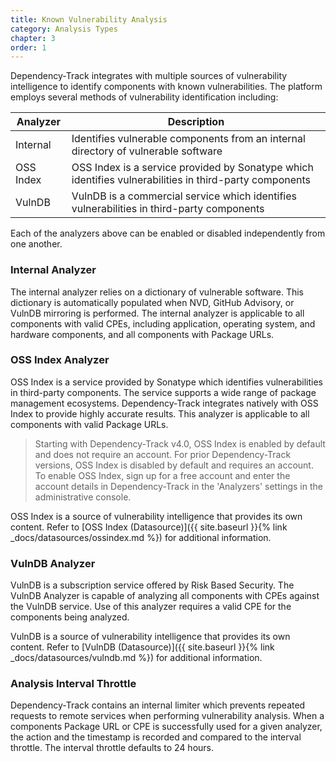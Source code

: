 ```yaml
---
title: Known Vulnerability Analysis
category: Analysis Types
chapter: 3
order: 1
---
```


Dependency-Track integrates with multiple sources of vulnerability intelligence to identify components with known 
vulnerabilities. The platform employs several methods of vulnerability identification including:

| Analyzer  | Description |
| ----------|-------------|
| Internal  | Identifies vulnerable components from an internal directory of vulnerable software|
| OSS Index | OSS Index is a service provided by Sonatype which identifies vulnerabilities in third-party components|
| VulnDB    | VulnDB is a commercial service which identifies vulnerabilities in third-party components|

Each of the analyzers above can be enabled or disabled independently from one another.

### Internal Analyzer

The internal analyzer relies on a dictionary of vulnerable software. This dictionary is automatically populated when 
NVD, GitHub Advisory, or VulnDB mirroring is performed. The internal analyzer is applicable to all components with valid 
CPEs, including application, operating system, and hardware components, and all components with Package URLs.

### OSS Index Analyzer

OSS Index is a service provided by Sonatype which identifies vulnerabilities in third-party components. The service 
supports a wide range of package management ecosystems. Dependency-Track integrates natively with OSS Index to provide 
highly accurate results. This analyzer is applicable to all components with valid Package URLs.

> Starting with Dependency-Track v4.0, OSS Index is enabled by default and does not require an account. For prior 
> Dependency-Track versions, OSS Index is disabled by default and requires an account. To enable OSS Index, 
> sign up for a free account and enter the account details in Dependency-Track in the 'Analyzers' settings in the 
> administrative console.

OSS Index is a source of vulnerability intelligence that provides its own content. Refer to 
[OSS Index (Datasource)]({{ site.baseurl }}{% link _docs/datasources/ossindex.md %}) for additional information.

### VulnDB Analyzer

VulnDB is a subscription service offered by Risk Based Security. The VulnDB Analyzer is capable of analyzing all 
components with CPEs against the VulnDB service. Use of this analyzer requires a valid CPE for the components being 
analyzed.

VulnDB is a source of vulnerability intelligence that provides its own content. Refer to 
[VulnDB (Datasource)]({{ site.baseurl }}{% link _docs/datasources/vulndb.md %}) for additional information.

### Analysis Interval Throttle

Dependency-Track contains an internal limiter which prevents repeated requests to remote services when performing
vulnerability analysis. When a components Package URL or CPE is successfully used for a given analyzer, the action
and the timestamp is recorded and compared to the interval throttle. The interval throttle defaults to 24 hours.
